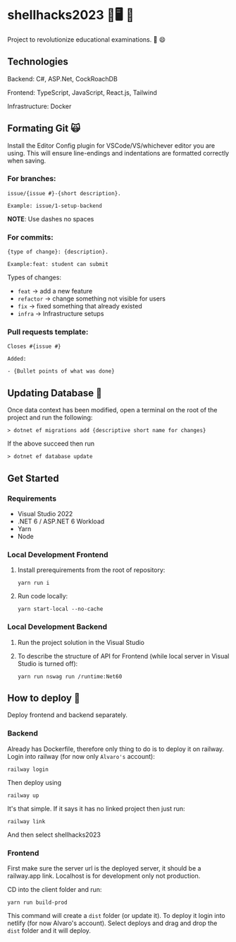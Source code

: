 # shellhacks2023 🐚🖥️ 🤖

Project to revolutionize educational examinations. 📝 😄

## Technologies
Backend: C#, ASP.Net, CockRoachDB

Frontend: TypeScript, JavaScript, React.js, Tailwind

Infrastructure: Docker

## Formating Git 🙀

Install the Editor Config plugin for VSCode/VS/whichever editor you are using. This will ensure line-endings and indentations are formatted correctly when saving.

### For branches:

    issue/{issue #}-{short description}.

    Example: issue/1-setup-backend

**NOTE**: Use dashes no spaces

### For commits:

    {type of change}: {description}. 
    
    Example:feat: student can submit

Types of changes:

- `feat` -> add a new feature
- `refactor` -> change something not visible for users
- `fix` -> fixed something that already existed
- `infra` -> Infrastructure setups

### Pull requests template:

    Closes #{issue #}

    Added:

    - {Bullet points of what was done}

## Updating Database 💾

Once data context has been modified, open a terminal on the root of the project and run the following:

    > dotnet ef migrations add {descriptive short name for changes}

If the above succeed then run

    > dotnet ef database update

## Get Started 

### Requirements

- Visual Studio 2022
- .NET 6 / ASP.NET 6 Workload
- Yarn
- Node

### Local Development Frontend

1. Install prerequirements from the root of repository:

    `yarn run i`

2. Run code locally:
    
    `yarn start-local --no-cache`

### Local Development Backend

1. Run the project solution in the Visual Studio

2. To describe the structure of API for Frontend (while local server in Visual Studio is turned off):

    `yarn run nswag run /runtime:Net60`

## How to deploy 🚀

Deploy frontend and backend separately.

### Backend

Already has Dockerfile, therefore only thing to do is to deploy it on railway. Login into railway (for now only `Alvaro's` account):

    railway login

Then deploy using

    railway up

It's that simple. If it says it has no linked project then just run:

    railway link

And then select shellhacks2023

### Frontend

First make sure the server url is the deployed server, it should be a railway.app link. Localhost is for development only not production.

CD into the client folder and run:

    yarn run build-prod

This command will create a `dist` folder (or update it). To deploy it login into netlify (for now Alvaro's account). Select deploys and drag and drop the `dist` folder and it will deploy.

